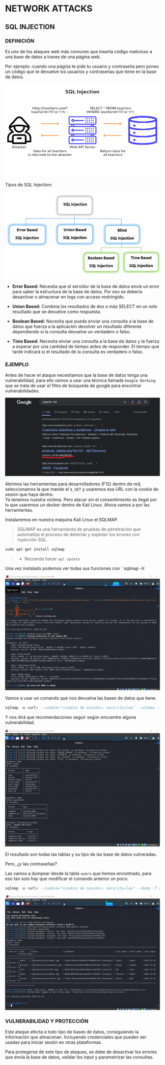 # NETWORK ATTACKS

## SQL INJECTION

### DEFINICIÓN

Es uno de los ataques web más comunes que inserta código malicioso a una base de datos a traves de una página web.

Por ejemplo: cuando una página te pide tu usuario y contraseña pero pones un código que te devuelve los usuarios y contraseñas que tiene en la base de datos.

![](img/10.png)

Tipos de SQL Injection:

![](img/11.png)

- **Error Based:** Necesita que el servidor de la base de datos envíe un error para saber la estructura de la base de datos. Por eso se debería desactivar o almacenar en logs con acceso restringido.

- **Union Based:** Combina los resultados de dos o más SELECT en un solo resultado que se devuelve como respuesta.

- **Boolean Based:** Necesita que pueda enviar una consulta a la base de datos que fuerza a la aplicación devolver un resultado diferente dependiendo si la consulta devuelve un verdadero o falso.

- **Time Based:** Necesita enviar una consulta a la base de datos y la fuerza a esperar por una cantidad de tiempo antes de responder. El tiempo que tarde indicará si el resultado de la consulta es verdadero o falso.

### EJEMPLO

Antes de hacer el ataque necesitamos que la base de datos tenga una vulnerabilidad, para ello vamos a usar una técnica llamada `Google Dorking` que se trata de usar el filtro de búsqueda de google para encontrar vulnerabilidades.

![](img/12.png)

Abrimos las herramientas para desarrolladores (F12) dentro de red, seleccionamos la que mande el `$_GET` y usaremos esa URL con la cookie de sesión que haya dentro.  
Ya tenemos nuestra víctima. Pero atacar sin el consentimiento es ilegal por lo que usaremos un docker dentro de Kali Linux. Ahora vamos a por las herramientas.

Instalaremos en nuestra máquina Kali Linux el SQLMAP.

> SQLMAP es una herramienta de pruebas de penetración que automatiza el proceso de detectar y explotar los errores con inyección SQL.

```a
sudo apt-get install sqlmap
```

> - Recuerda hacer `apt update`

Una vez instalado podemos ver todas sus funciones con ``sqlmap -h`

![](img/13.png)

Vamos a usar un comando que nos devuelva las bases de datos que tiene.

```a
sqlmap -u <url> --cookie="<cookie de sesión>; security=low" --schema --batch
```

Y nos dirá que recomendaciones seguir según encuentre alguna vulnerabilidad.

![](img/14.png)

El resultado son todas las tablas y su tipo de las base de datos vulneradas.

Pero, ¿y las  contraseñas?

Las vamos a dumpear desde la tabla `users` que hemos encontrado, para eso tan solo hay que modificar el comando anterior un poco.

```a
sqlmap -u <url> --cookie="<cookie de sesión>; security=low" --dump -T users --batch
```

![](img/15.png)

### VULNERABILIDAD Y PROTECCIÓN

Este ataque afecta a todo tipo de bases de datos, consiguiendo la información que almacenan. Incluyendo credenciales que pueden ser usadas para iniciar sesión en otras plataformas.

Para protegerse de este tipo de ataques, se debe de desactivar los errores que envía la base de datos, validar los input y parametrizar las consultas.  

